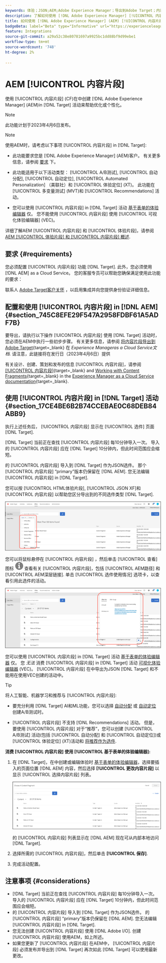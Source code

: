 ```yaml
---
keywords: 体验；JSON;AEM;Adobe Experience Manager；导出到Adobe Target；内容片段；片段；CF;CF
description: 了解如何使用 [!DNL Adobe Experience Manager] [!UICONTROL 内容片段] in [!DNL Adobe Target] 活动。
title: 如何使用 [!DNL Adobe Experience Manager] (AEM) [!UICONTROL 内容片段]?
badgeBeta: label="Beta" type="Informative" url="https://experienceleague.adobe.com/docs/target/using/introduction/intro.html#beta newtab=true" tooltip="What are Target Beta release features?"
feature: Integrations
source-git-commit: a29a52c38e80781697a9925bc1dd88bf9d99ebe1
workflow-type: tm+mt
source-wordcount: '748'
ht-degree: 2%

---
```


# AEM [!UICONTROL 内容片段]

使用 [!UICONTROL 内容片段] (CF)在中创建 [!DNL Adobe Experience Manager] (AEM)in [!DNL Target] 活动来帮助优化或个性化。

>[!NOTE]
>
>此功能计划于2023年4月6日发布。


>[!NOTE]
>
>使用AEM时，请考虑以下事项 [!UICONTROL 内容片段] in [!DNL Target]:
> 
>* 此功能要求您是 [!DNL Adobe Experience Manager] (AEM)客户。 有关更多信息，请参阅 [要求](#section_AE6F0971E1574B3AA324003599B96E5A) 下。
>
>* 此功能适用于以下活动类型： [!UICONTROL A/B测试], [!UICONTROL 自动分配], [!UICONTROL 自动定位], [!UICONTROL Automated Personalization] （美联社）和 [!UICONTROL 体验定位] (XT)。 此功能在 [!UICONTROL 多变量测试] (MVT)和 [!UICONTROL Recommendations] 活动。
>
>* 您可以使用 [!UICONTROL 内容片段] in [!DNL Target] 活动 [基于表单的体验编辑器](/help/main/c-experiences/form-experience-composer.md) 仅。 您不能使用 [!UICONTROL 内容片段] 使用 [!UICONTROL 可视化体验编辑器] (VEC)。


详细了解AEM [!UICONTROL 内容片段] 和 [!UICONTROL 体验片段]，请参阅 [AEM [!UICONTROL 体验片段] 和 [!UICONTROL 内容片段] 概述](/help/main/c-integrating-target-with-mac/aem/aem-experience-and-content-fragments.md).

## 要求 {#requirements}

您必须配置 [!UICONTROL 内容片段] 功能 [!DNL Target]. 此外，您必须使用 [!DNL AEM] as a Cloud Service。 您的客服专员可以帮助您确保满足使用此功能的要求：

联系人 [Adobe Target客户关怀](/help/main/cmp-resources-and-contact-information.md#reference_ACA3391A00EF467B87930A450050077C) ，以启用集成并向您提供身份验证详细信息。

## 配置和使用 [!UICONTROL 内容片段] in [!DNL AEM] {#section_745C8EFE29F547A2958FDBF61A5ADF7B}

要导出，请执行以下操作 [!UICONTROL 内容片段] 使用 [!DNL Target] 活动时，您必须在AEM中执行一些初步步骤。 有关更多信息，请参阅 [将内容片段导出到Adobe Target](https://experienceleague.adobe.com/docs/experience-manager-cloud-service/content/sites/integrations/content-fragments-target.html){target=_blank} 在 *Experience Manageras a Cloud Service文档*. 请注意，此链接将在发行日（2023年4月6日）提供

有关设计、创建、策划和发布的信息 [!UICONTROL 内容片段]，请参阅 [[!UICONTROL 内容片段]](https://experienceleague.adobe.com/docs/experience-manager-cloud-service/content/sites/authoring/fundamentals/content-fragments.html?lang=en){target=_blank} and [Working with Content Fragments](https://experienceleague.adobe.com/docs/experience-manager-cloud-service/content/sites/administering/content-fragments/content-fragments.html){target=_blank} in the [Experience Manager as a Cloud Service documentation](https://experienceleague.adobe.com/docs/experience-manager-cloud-service/content/home.html){target=_blank}.

## 使用 [!UICONTROL 内容片段] in [!DNL Target] 活动 {#section_17CE4BE6B2B74CCEBAE0C68DEB84ABB9}

执行上述任务后， [!UICONTROL 内容片段] 显示在 [!UICONTROL 选件] 页面 [!DNL Target].

[!DNL Target] 当前正在查找 [!UICONTROL 内容片段] 每10分钟导入一次。 导入的 [!UICONTROL 内容片段] 应在 [!DNL Target] 10分钟内，但此时间范围应会缩短。

的 [!UICONTROL 内容片段] 导入到 [!DNL Target] 作为JSON选件。 那个 [!UICONTROL 内容片段] “primary”版本仍保留在 [!DNL AEM]. 您无法编辑 [!UICONTROL 内容片段] in [!DNL Target].

您可以按 [!UICONTROL HTML体验片段], [!UICONTROL JSON XF]和 [!UICONTROL 内容片段] 以帮助您区分导出到的不同选件类型 [!DNL Target].

![按内容片段类型过滤：HTML或JSON](/help/main/c-integrating-target-with-mac/aem/assets/fragment-types.png)

您可以将鼠标悬停在 [!UICONTROL 内容片段] ，然后单击 [!UICONTROL 查看] 图标 ![“信息”图标](/help/main/c-integrating-target-with-mac/aem/assets/icon-info.png) 查看有关 [!UICONTROL 内容片段]，包括 [!UICONTROL AEM路径] 和 [!UICONTROL AEM深层链接]. 单击 [!UICONTROL 选件使用情况] 选项卡，以查看引用此选件的活动。

![内容片段信息弹出窗口](/help/main/c-integrating-target-with-mac/aem/assets/cf-info-popup.png)

您可以使用 [!UICONTROL 内容片段] in [!DNL Target] 活动 [基于表单的体验编辑器](/help/main/c-experiences/form-experience-composer.md) 仅。 您 *无法* 消费 [!UICONTROL 内容片段] in [!DNL Target] 活动 [可视化体验编辑器](/help/main/c-experiences/c-visual-experience-composer/visual-experience-composer.md) (VEC)。 [!UICONTROL 内容片段] 在中导出为JSON [!DNL Target] 和不能用在使用VEC创建的活动中。

>[!TIP]
>
>将人工智能、机器学习和推荐与 [!UICONTROL 内容片段]:
>
>* 要充分利用 [!DNL Target] AI和ML功能，您可以选择 [自动分配](/help/main/c-activities/automated-traffic-allocation/automated-traffic-allocation.md#concept_A1407678796B4C569E94CBA8A9F7F5D4) 或 [自动定位](/help/main/c-activities/auto-target/auto-target-to-optimize.md) 创建A/B测试时。
>
>* [!UICONTROL 内容片段] 不支持 [!DNL Recommendations] 活动。 但是，要使用 [!UICONTROL 内容片段] 对于“推荐”，您可以创建 [!UICONTROL A/B测试] 活动(包括 [!UICONTROL 自动分配] 和 [!UICONTROL 自动定位])或 [!UICONTROL 体验定位] (XT)活动和 [将推荐作为选件](/help/main/c-recommendations/recommendations-as-an-offer.md).


**消费 [!UICONTROL 内容片段] 使用 [!UICONTROL 基于表单的体验编辑器]:**

1. 在 [!DNL Target]，在中创建或编辑体验时 [基于表单的体验编辑器](/help/main/c-experiences/form-experience-composer.md#task_FAC842A6535045B68B4C1AD3E657E56E)，选择要插入的页面位置 [!DNL AEM] 内容，然后选择 **[!UICONTROL 更改内容片段]** 以显示 [!UICONTROL 选择内容片段] 列表。

   ![content_fragment_list图像](/help/main/c-integrating-target-with-mac/aem/assets/choose-content-fragment.png)

   的 [!UICONTROL 内容片段] 列表显示在 [!DNL AEM] 现在可从内部本地访问 [!DNL Target].

1. 选择所需的 [!UICONTROL 内容片段]，然后单击 **[!UICONTROL 保存]**.
1. 完成活动配置。

## 注意事项 {#considerations}

* [!DNL Target] 当前正在查找 [!UICONTROL 内容片段] 每10分钟导入一次。 导入的 [!UICONTROL 内容片段] 应在 [!DNL Target] 10分钟内，但此时间范围应会缩短。
* 的 [!UICONTROL 内容片段] 导入到 [!DNL Target] 作为JSON选件。 的 [!UICONTROL 内容片段] “primary”版本仍保留在 [!DNL AEM]. 您无法编辑 [!UICONTROL 内容片段] in [!DNL Target].
* 您无法创建 [!UICONTROL 内容片段] 使用 [!DNL Adobe I/O]. 创建 [!UICONTROL 内容片段] 使用AEM，如上所述。
* 如果您更新了 [!UICONTROL 内容片段] 在AEM中， [!UICONTROL 内容片段] 必须发布并导出到 [!DNL Target] 再次如此 [!DNL Target] 可以使用最新更改。